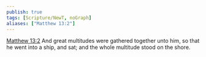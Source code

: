 ```yaml
---
publish: true
tags: [Scripture/NewT, noGraph]
aliases: ["Matthew 13:2"]
---
```

[Matthew 13:2](https://churchofjesuschrist.org/study/scriptures/nt/matt/13?lang=eng&id=p2#p2) And great multitudes were gathered together unto him, so that he went into a ship, and sat; and the whole multitude stood on the shore.
